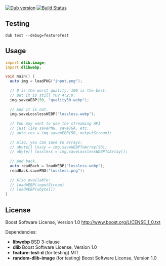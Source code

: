 <a href="https://code.dlang.org/packages/dlib-webp" title="Go to dlib-webp"><img src="https://img.shields.io/dub/v/dlib-webp.svg" alt="Dub version"></a>
[![Build Status](https://travis-ci.org/georgy7/dlib-webp.svg?branch=master)](https://travis-ci.org/georgy7/dlib-webp)

## Testing

    dub test --debug=featureTest

## Usage

```d
import dlib.image;
import dlibwebp;

void main() {
  auto img = loadPNG("input.png");
  
  // 0 is the worst quality, 100 is the best.
  // But it is still YUV 4:2:0.
  img.saveWEBP(50, "quality50.webp");
  
  // And it is not.
  img.saveLosslessWEBP("lossless.webp");
  
  // You may want to use the streaming API
  // just like savePNG, saveTGA, etc.
  // auto res = img.saveWEBP(50, outputStream);
  
  // Also, you can save to arrays:
  // ubyte[] lossy = img.saveWEBPToArray(50);
  // ubyte[] lossless = img.saveLosslessWEBPToArray();
  
  // And back.
  auto readBack = loadWEBP("lossless.webp");
  readBack.savePNG("lossless.png");
  
  // Also available:
  // loadWEBP(inputStream)
  // loadWEBP(ubyte[])
}
```

## License

Boost Software License, Version 1.0 http://www.boost.org/LICENSE_1_0.txt

Dependencies:

- **libwebp** BSD 3-clause
- **dlib** Boost Software License, Version 1.0
- **feature-test-d** (for testing) MIT
- **random-dlib-image** (for testing) Boost Software License, Version 1.0
